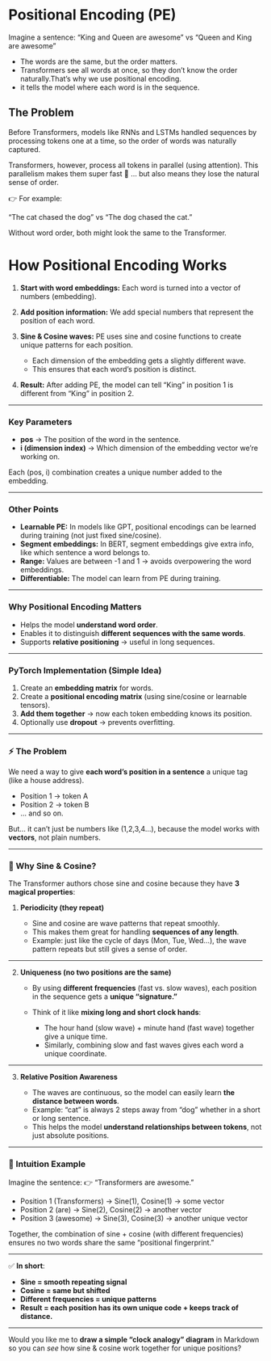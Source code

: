 # Positional Encoding (PE)

Imagine a sentence: “King and Queen are awesome” vs “Queen and King are awesome”

* The words are the same, but the order matters. 
* Transformers see all words at once, so they don’t know the order naturally.That’s why we use positional encoding.
* it tells the model where each word is in the sequence.

## The Problem
Before Transformers, models like RNNs and LSTMs handled sequences by processing tokens one at a time, so the order of words was naturally captured.

Transformers, however, process all tokens in parallel (using attention). This parallelism makes them super fast 🚀 … but also means they lose the natural sense of order.

👉 For example:

“The cat chased the dog” vs “The dog chased the cat.”

Without word order, both might look the same to the Transformer.



# How Positional Encoding Works

1. **Start with word embeddings:** Each word is turned into a vector of numbers (embedding).
2. **Add position information:** We add special numbers that represent the position of each word.
3. **Sine & Cosine waves:** PE uses sine and cosine functions to create unique patterns for each position.

   * Each dimension of the embedding gets a slightly different wave.
   * This ensures that each word’s position is distinct.
4. **Result:** After adding PE, the model can tell “King” in position 1 is different from “King” in position 2.

---

### **Key Parameters**

* **pos** → The position of the word in the sentence.
* **i (dimension index)** → Which dimension of the embedding vector we’re working on.

Each (pos, i) combination creates a unique number added to the embedding.

---

### **Other Points**

* **Learnable PE:** In models like GPT, positional encodings can be learned during training (not just fixed sine/cosine).
* **Segment embeddings:** In BERT, segment embeddings give extra info, like which sentence a word belongs to.
* **Range:** Values are between -1 and 1 → avoids overpowering the word embeddings.
* **Differentiable:** The model can learn from PE during training.

---

### **Why Positional Encoding Matters**

* Helps the model **understand word order**.
* Enables it to distinguish **different sequences with the same words**.
* Supports **relative positioning** → useful in long sequences.

---

### **PyTorch Implementation (Simple Idea)**

1. Create an **embedding matrix** for words.
2. Create a **positional encoding matrix** (using sine/cosine or learnable tensors).
3. **Add them together** → now each token embedding knows its position.
4. Optionally use **dropout** → prevents overfitting.







---

### ⚡ The Problem

We need a way to give **each word’s position in a sentence** a unique tag (like a house address).

* Position 1 → token A
* Position 2 → token B
* … and so on.

But… it can’t just be numbers like (1,2,3,4…), because the model works with **vectors**, not plain numbers.

---

### 🎵 Why Sine & Cosine?

The Transformer authors chose sine and cosine because they have **3 magical properties**:

1. **Periodicity (they repeat)**

   * Sine and cosine are wave patterns that repeat smoothly.
   * This makes them great for handling **sequences of any length**.
   * Example: just like the cycle of days (Mon, Tue, Wed…), the wave pattern repeats but still gives a sense of order.

---

2. **Uniqueness (no two positions are the same)**

   * By using **different frequencies** (fast vs. slow waves), each position in the sequence gets a **unique “signature.”**
   * Think of it like **mixing long and short clock hands**:

     * The hour hand (slow wave) + minute hand (fast wave) together give a unique time.
     * Similarly, combining slow and fast waves gives each word a unique coordinate.

---

3. **Relative Position Awareness**

   * The waves are continuous, so the model can easily learn **the distance between words**.
   * Example: “cat” is always 2 steps away from “dog” whether in a short or long sentence.
   * This helps the model **understand relationships between tokens**, not just absolute positions.

---

### 🧩 Intuition Example

Imagine the sentence:
👉 “Transformers are awesome.”

* Position 1 (Transformers) → Sine(1), Cosine(1) → some vector
* Position 2 (are) → Sine(2), Cosine(2) → another vector
* Position 3 (awesome) → Sine(3), Cosine(3) → another unique vector

Together, the combination of sine + cosine (with different frequencies) ensures no two words share the same “positional fingerprint.”

---

✅ **In short**:

* **Sine = smooth repeating signal**
* **Cosine = same but shifted**
* **Different frequencies = unique patterns**
* **Result = each position has its own unique code + keeps track of distance.**

---

Would you like me to **draw a simple “clock analogy” diagram** in Markdown so you can *see* how sine & cosine work together for unique positions?




